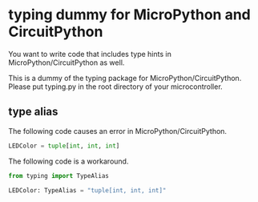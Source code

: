 # typing dummy for MicroPython and CircuitPython

You want to write code that includes type hints in MicroPython/CircuitPython as well.

This is a dummy of the typing package for MicroPython/CircuitPython.
Please put typing.py in the root directory of your microcontroller.

## type alias

The following code causes an error in MicroPython/CircuitPython.

```python
LEDColor = tuple[int, int, int]
```

The following code is a workaround.

```python
from typing import TypeAlias

LEDColor: TypeAlias = "tuple[int, int, int]"
```
